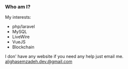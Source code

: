 ### Who am I?

My interests:

- php/laravel
- MySQL
- LiveWire
- VueJS
- Blockchain 


I don' have any website if you need any help just email me.
alighasemzadeh.dev.@gmail.com

